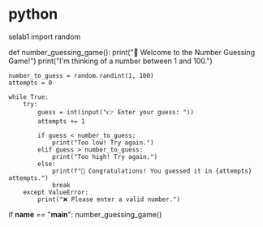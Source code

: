 # python
selab1
import random

def number_guessing_game():
    print("🎯 Welcome to the Number Guessing Game!")
    print("I'm thinking of a number between 1 and 100.")

    number_to_guess = random.randint(1, 100)
    attempts = 0

    while True:
        try:
            guess = int(input("👉 Enter your guess: "))
            attempts += 1

            if guess < number_to_guess:
                print("Too low! Try again.")
            elif guess > number_to_guess:
                print("Too high! Try again.")
            else:
                print(f"🎉 Congratulations! You guessed it in {attempts} attempts.")
                break
        except ValueError:
            print("❌ Please enter a valid number.")

if __name__ == "__main__":
    number_guessing_game()
